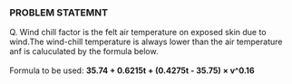 ### PROBLEM STATEMNT
Q. Wind chill factor is the felt air temperature on exposed skin due to wind.The wind-chill temperature is always lower than the air temperature anf is caluculated by the formula below.
<br><br>Formula to be used: **35.74 + 0.6215t + (0.4275t - 35.75) &#215; v^0.16**
